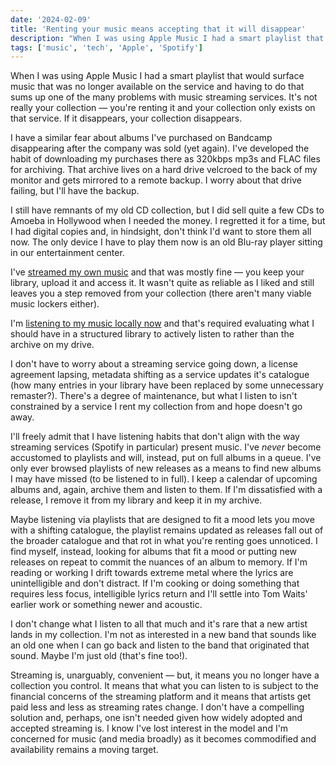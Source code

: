 ```yaml
---
date: '2024-02-09'
title: 'Renting your music means accepting that it will disappear'
description: "When I was using Apple Music I had a smart playlist that would surface music that was no longer available on the service and having to do that sums up one of the many problems with music streaming services. It's not really your collection — you're renting it and your collection only exists on that service. If it disappears, your collection disappears."
tags: ['music', 'tech', 'Apple', 'Spotify']
---
```

When I was using Apple Music I had a smart playlist that would surface music that was no longer available on the service and having to do that sums up one of the many problems with music streaming services. It's not really your collection — you're renting it and your collection only exists on that service. If it disappears, your collection disappears.<!-- excerpt -->

I have a similar fear about albums I've purchased on Bandcamp disappearing after the company was sold (yet again). I've developed the habit of downloading my purchases there as 320kbps mp3s and FLAC files for archiving. That archive lives on a hard drive velcroed to the back of my monitor and gets mirrored to a remote backup. I worry about that drive failing, but I'll have the backup.

I still have remnants of my old CD collection, but I did sell quite a few CDs to Amoeba in Hollywood when I needed the money. I regretted it for a time, but I had digital copies and, in hindsight, don't think I'd want to store them all now. The only device I have to play them now is an old Blu-ray player sitting in our entertainment center.

I've [streamed my own music](/posts/2023/i-dont-want-streaming-music/) and that was mostly fine — you keep your library, upload it and access it. It wasn't quite as reliable as I liked and still leaves you a step removed from your collection (there aren't many viable music lockers either).

I'm [listening to my music locally now](/posts/2023/locally-stored-music-and-storage-as-a-meaningful-constraint/) and that's required evaluating what I should have in a structured library to actively listen to rather than the archive on my drive.

I don't have to worry about a streaming service going down, a license agreement lapsing, metadata shifting as a service updates it's catalogue (how many entries in your library have been replaced by some unnecessary remaster?). There's a degree of maintenance, but what I listen to isn't constrained by a service I rent my collection from and hope doesn't go away.

I'll freely admit that I have listening habits that don't align with the way streaming services (Spotify in particular) present music. I've *never* become accustomed to playlists and will, instead, put on full albums in a queue. I've only ever browsed playlists of new releases as a means to find new albums I may have missed (to be listened to in full). I keep a calendar of upcoming albums and, again, archive them and listen to them. If I'm dissatisfied with a release, I remove it from my library and keep it in my archive.

Maybe listening via playlists that are designed to fit a mood lets you move with a shifting catalogue, the playlist remains updated as releases fall out of the broader catalogue and that rot in what you're renting goes unnoticed. I find myself, instead, looking for albums that fit a mood or putting new releases on repeat to commit the nuances of an album to memory. If I'm reading or working I drift towards extreme metal where the lyrics are unintelligible and don't distract. If I'm cooking or doing something that requires less focus, intelligible lyrics return and I'll settle into Tom Waits' earlier work or something newer and acoustic.

I don't change what I listen to all that much and it's rare that a new artist lands in my collection. I'm not as interested in a new band that sounds like an old one when I can go back and listen to the band that originated that sound. Maybe I'm just old (that's fine too!).

Streaming is, unarguably, convenient — but, it means you no longer have a collection you control. It means that what you can listen to is subject to the financial concerns of the streaming platform and it means that artists get paid less and less as streaming rates change. I don't have a compelling solution and, perhaps, one isn't needed given how widely adopted and accepted streaming is. I know I've lost interest in the model and I'm concerned for music (and media broadly) as it becomes commodified and availability remains a moving target.
